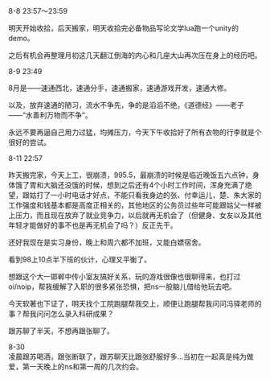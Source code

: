 8-8 23:57～23:59

明天开始收拾，后天搬家，明天收拾完必备物品写论文学lua跑一个unity的demo。

之后有机会再整理月初这几天翻江倒海的内心和几座大山再次压在身上的经历吧。

8-9 23:49

8月是——速通西北，速通分手，速通搬家，速通游戏开发，速通大修。

以及，放弃速通的陋习，流水不争先，争的是滔滔不绝，《道德经》——老子——“水善利万物而不争”。

永远不要再逼自己用力过猛，均摊压力，今天下午收拾好了所有衣物的行李就是个很好的尝试。

8-11 22:57

昨天搬完家，今天上工，很崩溃，995.5，最崩溃的时候是临近晚饭五六点钟，身体饿了胃和大脑还没饿的时候，想到之后还有4个小时工作时间，浑身充满了绝望，跟姑打了一小时电话才好点，不能只看我身边的张、付幸运儿，楚、朱大家的工作强度和钱基本都是高度正相关的，其他地区的公务员过些年可能跟姑父一样被上压力，而且现在放弃了就业竞争力，以后就再无机会了（但健身、女友以及其他年轻才能做好的事不也是再无机会了吗？）反正先干。

还好我现在是实习身份，晚上和周六都不加班，又能白嫖宿舍。

看到98上10点半下班的伙计，心理又平衡了。

想跟这个大一邯郸中传小室友搞好关系，玩的游戏很像也很聊得来，也打过oi/noip，帮我缓解了入职的很多紧张恐惧，把ns一股脑儿借给他玩去吧。

今天软著也下证了，明天找个工院跑腿帮我交上，顺便让跑腿帮我问问冯驿老师的事？帮我问问怎么录入科研成果？

跟苏聊了半天，不想再跟张聊了。

8-30  
凌晨跟苏喝酒，跟张断联了，跟苏聊天比跟张舒服好多...当初在一起真是纯为做爱，第一天晚上的ns和第一周的几次约会。